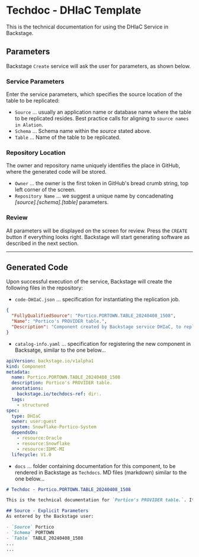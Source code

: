# Techdoc - DHIaC Template

This is the technical documentation for using the DHIaC Service in Backstage.

## Parameters
Backstage `Create` service will ask the user for parameters, as shown below. 

### Service Parameters
Enter the service parameters, which specifies the source location of the table to be replicated:

- `Source` ... usually an application name or database name where the table to be replicated resides. Best practice calls for aligning to `source names in Alation`.
- `Schema` ... Schema name within the *source* stated above.
- `Table` ... Name of the table to be replicated.

### Repository Location
The owner and repository name uniquely identifies the place in GitHub, where the generated code will be stored.

- `Owner` ... the owner is the first token in GitHub's bread crumb string, top left corner of the screen.
- `Repository Name` ... we suggest a unique name by concadenating *[source].[schema].[table]* parameters.

### Review
All parameters will be displayed on the screen for review. Press the `CREATE` button if everything looks right. Backstage will start generating software as described in the next section.

---

## Generated Code
Upon successful execution of the service, Backstage will create the following files in the repository:

- `code-DHIaC.json` ... specification for instantiating the replication job.

```json
{
  "FullyQualifiedSource": "Portico.PORTOWN.TABLE_20240408_1508",
  "Name": "Portico's PROVIDER table.",
  "Description": "Component created by Backstage service DHIaC, to replicate a table to the EDH system."
}
```

- `catalog-info.yaml` ... specification for registering the new component in Backsatge, similar to the one below...

```yaml
apiVersion: backstage.io/v1alpha1
kind: Component
metadata:
  name: Portico.PORTOWN.TABLE_20240408_1508
  description: Portico's PROVIDER table.
  annotations:
    backstage.io/techdocs-ref: dir:.
  tags:
    - structured
spec:
  type: DHIaC
  owner: user:guest
  system: Snowflake-Portico-System
  dependsOn:
    - resource:Oracle
    - resource:Snowflake
    - resource:IDMC-MI
  lifecycle: V1.0
```
  
- `docs` ... folder containing documentation for this component, to be rendered in Backstage as `Techdocs`. MD files (markdown) similar to the one below...

```Markdown
# Techdoc - Portico.PORTOWN.TABLE_20240408_1508

This is the technical documentation for `Portico's PROVIDER table.`. It was generated by the `DHIaC Service` in Backstage.

## Source - Explicit Parameters
As entered by the Backstage user:

- `Source` Portico
- `Schema` PORTOWN
- `Table` TABLE_20240408_1508
...
...
```
